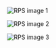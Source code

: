 
![RPS image 1](https://user-images.githubusercontent.com/94137581/143379729-662943b6-3796-4436-b300-f30d73c7a983.png)

![RPS image 2](https://user-images.githubusercontent.com/94137581/143379754-6db4a147-4682-4832-a7a1-59f1452d44f8.png)

![RPS image 3](https://user-images.githubusercontent.com/94137581/143379762-e9355a70-9819-4ad5-bd9a-9126f158442c.png)
